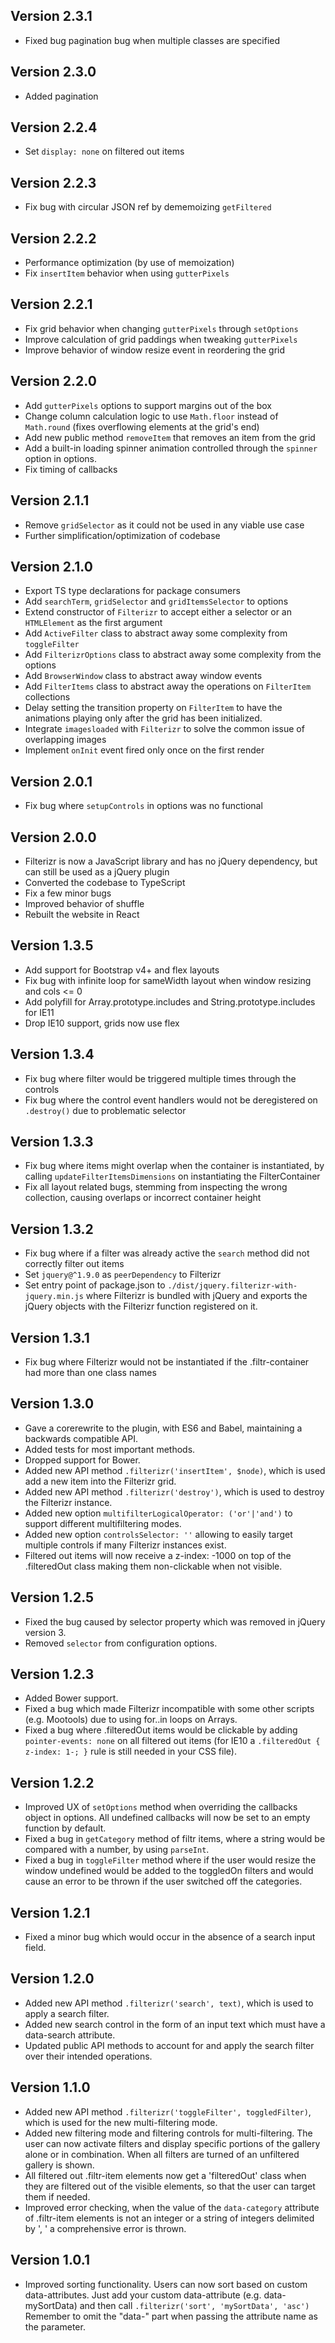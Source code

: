 ## Version 2.3.1

- Fixed bug pagination bug when multiple classes are specified

## Version 2.3.0

- Added pagination

## Version 2.2.4

- Set `display: none` on filtered out items

## Version 2.2.3

- Fix bug with circular JSON ref by dememoizing `getFiltered`

## Version 2.2.2

- Performance optimization (by use of memoization)
- Fix `insertItem` behavior when using `gutterPixels`

## Version 2.2.1

- Fix grid behavior when changing `gutterPixels` through `setOptions`
- Improve calculation of grid paddings when tweaking `gutterPixels`
- Improve behavior of window resize event in reordering the grid

## Version 2.2.0

- Add `gutterPixels` options to support margins out of the box
- Change column calculation logic to use `Math.floor` instead of `Math.round` (fixes overflowing elements at the grid's end)
- Add new public method `removeItem` that removes an item from the grid
- Add a built-in loading spinner animation controlled through the `spinner` option in options.
- Fix timing of callbacks

## Version 2.1.1

- Remove `gridSelector` as it could not be used in any viable use case
- Further simplification/optimization of codebase

## Version 2.1.0

- Export TS type declarations for package consumers
- Add `searchTerm`, `gridSelector` and `gridItemsSelector` to options
- Extend constructor of `Filterizr` to accept either a selector or an `HTMLElement` as the first argument
- Add `ActiveFilter` class to abstract away some complexity from `toggleFilter`
- Add `FilterizrOptions` class to abstract away some complexity from the options
- Add `BrowserWindow` class to abstract away window events
- Add `FilterItems` class to abstract away the operations on `FilterItem` collections
- Delay setting the transition property on `FilterItem` to have
  the animations playing only after the grid has been initialized.
- Integrate `imagesloaded` with `Filterizr` to solve the common issue
  of overlapping images
- Implement `onInit` event fired only once on the first render

## Version 2.0.1

- Fix bug where `setupControls` in options was no functional

## Version 2.0.0

- Filterizr is now a JavaScript library and has no jQuery dependency, but can still be used as a jQuery plugin
- Converted the codebase to TypeScript
- Fix a few minor bugs
- Improved behavior of shuffle
- Rebuilt the website in React

## Version 1.3.5

- Add support for Bootstrap v4+ and flex layouts
- Fix bug with infinite loop for sameWidth layout when window resizing and cols <= 0
- Add polyfill for Array.prototype.includes and String.prototype.includes for IE11
- Drop IE10 support, grids now use flex

## Version 1.3.4

- Fix bug where filter would be triggered multiple times through the controls
- Fix bug where the control event handlers would not be deregistered on `.destroy()` due to problematic selector

## Version 1.3.3

- Fix bug where items might overlap when the container is instantiated, by calling `updateFilterItemsDimensions` on instantiating the FilterContainer
- Fix all layout related bugs, stemming from inspecting the wrong collection, causing overlaps or incorrect container height

## Version 1.3.2

- Fix bug where if a filter was already active the `search` method did not correctly filter out items
- Set `jquery@^1.9.0` as `peerDependency` to Filterizr
- Set entry point of package.json to `./dist/jquery.filterizr-with-jquery.min.js` where Filterizr is bundled with jQuery and exports the jQuery objects with the Filterizr function registered on it.

## Version 1.3.1

- Fix bug where Filterizr would not be instantiated if the .filtr-container had more than one class names

## Version 1.3.0

- Gave a corerewrite to the plugin, with ES6 and Babel, maintaining a backwards compatible API.
- Added tests for most important methods.
- Dropped support for Bower.
- Added new API method `.filterizr('insertItem', $node)`, which is used add a new item into the Filterizr grid.
- Added new API method `.filterizr('destroy')`, which is used to destroy the Filterizr instance.
- Added new option `multifilterLogicalOperator: ('or'|'and')` to support different multifiltering modes.
- Added new option `controlsSelector: ''` allowing to easily target multiple controls if many Filterizr instances exist.
- Filtered out items will now receive a z-index: -1000 on top of the .filteredOut class making them non-clickable when not visible.

## Version 1.2.5

- Fixed the bug caused by selector property which was removed in jQuery version 3.
- Removed `selector` from configuration options.

## Version 1.2.3

- Added Bower support.
- Fixed a bug which made Filterizr incompatible with some other scripts (e.g. Mootools) due to using for..in loops on Arrays.
- Fixed a bug where .filteredOut items would be clickable by adding `pointer-events: none` on all filtered out items (for IE10 a `.filteredOut { z-index: 1-; }` rule is still needed in your CSS file).

## Version 1.2.2

- Improved UX of `setOptions` method when overriding the callbacks object in options. All undefined callbacks will now be set to an empty function by default.
- Fixed a bug in `getCategory` method of filtr items, where a string would be compared with a number, by using `parseInt`.
- Fixed a bug in `toggleFilter` method where if the user would resize the window undefined would be added to the toggledOn filters and would cause an error to be thrown if the user switched off the categories.

## Version 1.2.1

- Fixed a minor bug which would occur in the absence of a search input field.

## Version 1.2.0

- Added new API method `.filterizr('search', text)`, which is used to apply a search filter.
- Added new search control in the form of an input text which must have a data-search attribute.
- Updated public API methods to account for and apply the search filter over their intended operations.

## Version 1.1.0

- Added new API method `.filterizr('toggleFilter', toggledFilter)`, which is used for the new multi-filtering mode.
- Added new filtering mode and filtering controls for multi-filtering. The user can now activate filters and display specific portions of the gallery alone or in combination. When all filters are turned of an unfiltered gallery is shown.
- All filtered out .filtr-item elements now get a 'filteredOut' class when they are filtered out of the visible elements, so that the user can target them if needed.
- Improved error checking, when the value of the `data-category` attribute of .filtr-item elements is not an integer or a string of integers delimited by ', ' a comprehensive error is thrown.

## Version 1.0.1

- Improved sorting functionality. Users can now sort based on custom data-attributes. Just add your custom data-attribute
  (e.g. data-mySortData) and then call `.filterizr('sort', 'mySortData', 'asc')` Remember to omit the "data-" part when passing the attribute name as the parameter.
